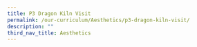 ```yaml
---
title: P3 Dragon Kiln Visit
permalink: /our-curriculum/Aesthetics/p3-dragon-kiln-visit/
description: ""
third_nav_title: Aesthetics
---
```

